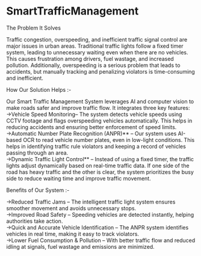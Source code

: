 # SmartTrafficManagement


The Problem It Solves  

Traffic congestion, overspeeding, and inefficient traffic signal control are major issues in urban areas. Traditional traffic lights follow a fixed timer system, leading to unnecessary waiting even when there are no vehicles. This causes frustration among drivers, fuel wastage, and increased pollution. Additionally, overspeeding is a serious problem that leads to accidents, but manually tracking and penalizing violators is time-consuming and inefficient.  

How Our Solution Helps  :-

Our Smart Traffic Management System leverages AI and computer vision to make roads safer and improve traffic flow. It integrates three key features:  
->Vehicle Speed Monitoring– The system detects vehicle speeds using CCTV footage and flags overspeeding vehicles automatically. This helps in reducing accidents and ensuring better enforcement of speed limits.  
->Automatic Number Plate Recognition (ANPR)** – Our system uses AI-based OCR to read vehicle number plates, even in low-light conditions. This helps in identifying traffic rule violators and keeping a record of vehicles passing through an area.  
->Dynamic Traffic Light Control** – Instead of using a fixed timer, the traffic lights adjust dynamically based on real-time traffic data. If one side of the road has heavy traffic and the other is clear, the system prioritizes the busy side to reduce waiting time and improve traffic movement.  

Benefits of Our System  :-

->Reduced Traffic Jams – The intelligent traffic light system ensures smoother movement and avoids unnecessary stops.  
->Improved Road Safety – Speeding vehicles are detected instantly, helping authorities take action.  
->Quick and Accurate Vehicle Identification – The ANPR system identifies vehicles in real time, making it easy to track violators.  
->Lower Fuel Consumption & Pollution – With better traffic flow and reduced idling at signals, fuel wastage and emissions are minimized. 
